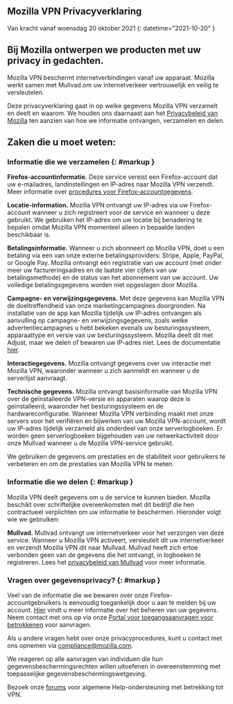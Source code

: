 ﻿## <span class="privacy-header-firefox">Mozilla VPN</span> <span class="privacy-header-policy">Privacyverklaring</span>

Van kracht vanaf woensdag 20 oktober 2021
{: datetime="2021-10-20" }

## Bij Mozilla ontwerpen we producten met uw privacy in gedachten.

Mozilla VPN beschermt internetverbindingen vanaf uw apparaat. Mozilla werkt samen met Mullvad om uw internetverkeer vertrouwelijk en veilig te versleutelen.

Deze privacyverklaring gaat in op welke gegevens Mozilla VPN verzamelt en deelt en waarom. We houden ons daarnaast aan het [Privacybeleid van Mozilla](https://www.mozilla.org/privacy/) ten aanzien van hoe we informatie ontvangen, verzamelen en delen.

## Zaken die u moet weten:

### Informatie die we verzamelen {: #markup }

__Firefox-accountinformatie.__ Deze service vereist een Firefox-account dat uw e-mailadres, landinstellingen en IP-adres naar Mozilla VPN verzendt. Meer informatie over [procedures voor Firefox-accountgegevens](https://www.mozilla.org/privacy/firefox/#firefox-accounts-join-firefox).

__Locatie-information.__ Mozilla VPN ontvangt uw IP-adres via uw Firefox-account wanneer u zich registreert voor de service en wanneer u deze gebruikt. We gebruiken het IP-adres om uw locatie bij benadering te bepalen omdat Mozilla VPN momenteel alleen in bepaalde landen beschikbaar is.

__Betalingsinformatie.__ Wanneer u zich abonneert op Mozilla VPN, doet u een betaling via een van onze externe betalingsproviders: Stripe, Apple, PayPal, or Google Pay. Mozilla ontvangt een registratie van uw account (met onder meer uw factureringsadres en de laatste vier cijfers van uw betalingsmethode) en de status van het abonnement van uw account. Uw volledige betalingsgegevens worden niet opgeslagen door Mozilla. 

__Campagne- en verwijzingsgegevens.__ Met deze gegevens kan Mozilla VPN de doeltreffendheid van onze marketingcampagnes doorgronden. Na installatie van de app kan Mozilla tijdelijk uw IP-adres ontvangen als aanvulling op campagne- en verwijzingsgegevens, zoals welke advertentiecampagnes u hebt bekeken evenals uw besturingssysteem, apparaattype en versie van uw besturingssysteem. Mozilla deelt dit met Adjust, maar we delen of bewaren uw IP-adres niet. Lees de documentatie [hier](https://github.com/mozilla-mobile/mozilla-vpn-client/blob/main/src/adjust/adjust.md).

__Interactiegegevens.__ Mozilla ontvangt gegevens over uw interactie met Mozilla VPN, waaronder wanneer u zich aanmeldt en wanneer u de serverlijst aanvraagt.

__Technische gegevens.__ Mozilla ontvangt basisinformatie van Mozilla VPN over de geïnstalleerde VPN-versie en apparaten waarop deze is geïnstalleerd, waaronder het besturingssysteem en de hardwareconfiguratie. Wanneer Mozilla VPN verbinding maakt met onze servers voor het verifiëren en bijwerken van uw Mozilla VPN-account, wordt uw IP-adres tijdelijk verzameld als onderdeel van onze serverlogboeken. Er worden geen serverlogboeken bijgehouden van uw netwerkactiviteit door onze Mullvad wanneer u de Mozilla VPN-service gebruikt.

We gebruiken de gegevens om prestaties en de stabiliteit voor gebruikers te verbeteren en om de prestaties van Mozilla VPN te meten.

### Informatie die we delen {: #markup }

Mozilla VPN deelt gegevens om u de service te kunnen bieden. Mozilla beschikt over schriftelijke overeenkomsten met dit bedrijf die hen contractueel verplichten om uw informatie te beschermen. Hieronder volgt wie we gebruiken:

__Mullvad.__ Mullvad ontvangt uw internetverkeer voor het verzorgen van deze service. Wanneer u Mozilla VPN activeert, versleutelt dit uw internetverkeer en verzendt Mozilla VPN dit naar Mullvad. Mullvad heeft zich ertoe verbonden geen van de gegevens die het ontvangt, in logboeken te registreren. Lees het [privacybeleid van Mullvad](https://mullvad.net/help/no-logging-data-policy/) voor meer informatie.

### Vragen over gegevensprivacy? {: #markup }

Veel van de informatie die we bewaren over onze Firefox-accountgebruikers is eenvoudig toegankelijk door u aan te melden bij uw account. [Hier](https://support.mozilla.org/products/privacy-and-security/user-control) vindt u meer informatie over het beheren van uw gegevens. Neem contact met ons op via onze [Portal voor toegangsaanvragen voor betrokkenen](https://privacyportal.onetrust.com/webform/1350748f-7139-405c-8188-22740b3b5587/4ba08202-2ede-4934-a89e-f0b0870f95f0) voor aanvragen.

Als u andere vragen hebt over onze privacyprocedures, kunt u contact met ons opnemen via compliance@mozilla.com.

We reageren op alle aanvragen van individuen die hun gegevensbeschermingsrechten willen uitoefenen in overeenstemming met toepasselijke gegevensbeschermingswetgeving.

Bezoek onze [forums](https://support.mozilla.org/) voor algemene Help-ondersteuning met betrekking tot VPN.
